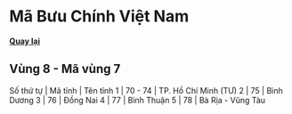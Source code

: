 # Mã Bưu Chính Việt Nam

**[Quay lại](https://khangshirokuma.github.io/MaBuuChinhVietNam/Danh_Sách/Mã_Tỉnh/Theo_Mã_Vùng/)**

## Vùng 8 - Mã vùng 7
  
Số thứ tự | Mã tỉnh | Tên tỉnh
1 | 70 - 74 | TP. Hồ Chí Minh (TƯ)
2 | 75 | Bình Dương
3 | 76 | Đồng Nai
4 | 77 | Bình Thuận
5 | 78 | Bà Rịa - Vũng Tàu
